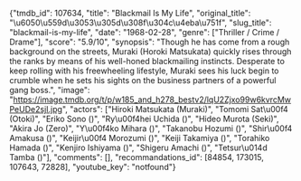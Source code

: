 {"tmdb_id": 107634, "title": "Blackmail Is My Life", "original_title": "\u6050\u559d\u3053\u305d\u308f\u304c\u4eba\u751f", "slug_title": "blackmail-is-my-life", "date": "1968-02-28", "genre": ["Thriller / Crime / Drame"], "score": "5.9/10", "synopsis": "Though he has come from a rough background on the streets, Muraki (Horoki Matsukata) quickly rises through the ranks by means of his well-honed blackmailing instincts. Desperate to keep rolling with his freewheeling lifestyle, Muraki sees his luck begin to crumble when he sets his sights on the business partners of a powerful gang boss.", "image": "https://image.tmdb.org/t/p/w185_and_h278_bestv2/lqU2Zjxo99w6kvrcMwPeUDe2sjI.jpg", "actors": ["Hiroki Matsukata (Muraki)", "Tomomi Sat\u00f4 (Otoki)", "Eriko Sono ()", "Ry\u00f4hei Uchida ()", "Hideo Murota (Seki)", "Akira Jo (Zero)", "Y\u00f4ko Mihara ()", "Takanobu Hozumi ()", "Shir\u00f4 Amakusa ()", "Keijir\u00f4 Morozumi ()", "Keiji Takamiya ()", "Torahiko Hamada ()", "Kenjiro Ishiyama ()", "Shigeru Amachi ()", "Tetsur\u014d Tamba ()"], "comments": [], "recommandations_id": [84854, 173015, 107643, 72828], "youtube_key": "notfound"}